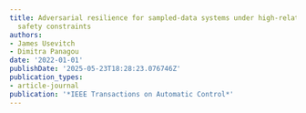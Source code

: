 ```yaml
---
title: Adversarial resilience for sampled-data systems under high-relative-degree
  safety constraints
authors:
- James Usevitch
- Dimitra Panagou
date: '2022-01-01'
publishDate: '2025-05-23T18:28:23.076746Z'
publication_types:
- article-journal
publication: '*IEEE Transactions on Automatic Control*'
---
```

